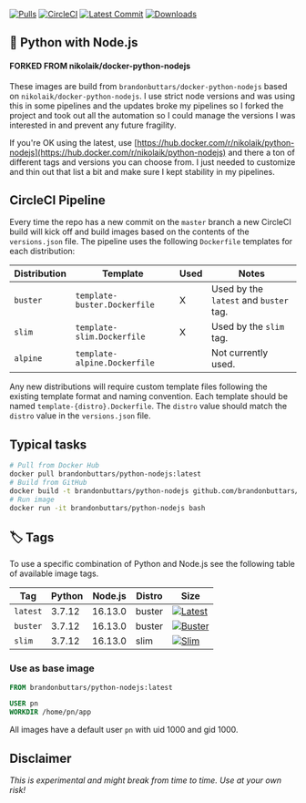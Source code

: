 [![Pulls](https://img.shields.io/docker/pulls/brandonbuttars/python-nodejs?style=flat-square&logo=docker)](https://hub.docker.com/r/brandonbuttars/python-nodejs/) [![CircleCI](https://img.shields.io/circleci/project/github/brandonbuttars/docker-python-nodejs.svg?style=flat-square&logo=circleci)](https://circleci.com/gh/brandonbuttars/docker-python-nodejs/tree/master) [![Latest Commit](https://img.shields.io/github/last-commit/brandonbuttars/docker-python-nodejs/master?style=flat-square&logo=github)](https://github.com/brandonbuttars/docker-python-nodejs) [![Downloads](https://img.shields.io/github/downloads/brandonbuttars/docker-python-nodejs/total?style=flat-square&logo=github)](https://github.com/brandonbuttars/docker-python-nodejs)

## 🐳 Python with Node.js

#### FORKED FROM nikolaik/docker-python-nodejs

These images are build from `brandonbuttars/docker-python-nodejs` based on `nikolaik/docker-python-nodejs`. I use strict node versions and was using this in some pipelines and the updates broke my pipelines so I forked the project and took out all the automation so I could manage the versions I was interested in and prevent any future fragility.

If you're OK using the latest, use [https://hub.docker.com/r/nikolaik/python-nodejs](https://hub.docker.com/r/nikolaik/python-nodejs) and there a ton of different tags and versions you can choose from. I just needed to customize and thin out that list a bit and make sure I kept stability in my pipelines.

## CircleCI Pipeline

Every time the repo has a new commit on the `master` branch a new CircleCI build will kick off and build images based on the contents of the `versions.json` file. The pipeline uses the following `Dockerfile` templates for each distribution:

| Distribution | Template                     | Used | Notes                                  |
| ------------ | ---------------------------- | ---- | -------------------------------------- |
| `buster`     | `template-buster.Dockerfile` | X    | Used by the `latest` and `buster` tag. |
| `slim`       | `template-slim.Dockerfile`   | X    | Used by the `slim` tag.                |
| `alpine`     | `template-alpine.Dockerfile` |      | Not currently used.                    |

Any new distributions will require custom template files following the existing template format and naming convention. Each template should be named `template-{distro}.Dockerfile`. The `distro` value should match the `distro` value in the `versions.json` file.

## Typical tasks

```bash
# Pull from Docker Hub
docker pull brandonbuttars/python-nodejs:latest
# Build from GitHub
docker build -t brandonbuttars/python-nodejs github.com/brandonbuttars/docker-python-nodejs
# Run image
docker run -it brandonbuttars/python-nodejs bash
```

## 🏷 Tags

To use a specific combination of Python and Node.js see the following table of available image tags.

| Tag      | Python | Node.js | Distro | Size                                                                                                                                                                    |
| -------- | ------ | ------- | ------ | ----------------------------------------------------------------------------------------------------------------------------------------------------------------------- |
| `latest` | 3.7.12 | 16.13.0 | buster | [![Latest](https://img.shields.io/docker/image-size/brandonbuttars/python-nodejs/latest?style=flat-square)](https://hub.docker.com/r/brandonbuttars/python-nodejs/tags) |
| `buster` | 3.7.12 | 16.13.0 | buster | [![Buster](https://img.shields.io/docker/image-size/brandonbuttars/python-nodejs/buster?style=flat-square)](https://hub.docker.com/r/brandonbuttars/python-nodejs/tags) |
| `slim`   | 3.7.12 | 16.13.0 | slim   | [![Slim](https://img.shields.io/docker/image-size/brandonbuttars/python-nodejs/slim?style=flat-square)](https://hub.docker.com/r/brandonbuttars/python-nodejs/tags)     |

### Use as base image

```Dockerfile
FROM brandonbuttars/python-nodejs:latest

USER pn
WORKDIR /home/pn/app
```

All images have a default user `pn` with uid 1000 and gid 1000.

## Disclaimer

_This is experimental and might break from time to time. Use at your own risk!_
